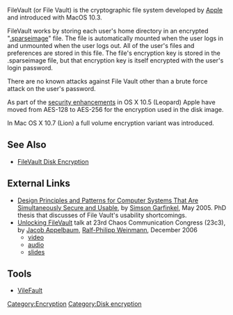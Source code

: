 FileVault (or File Vault) is the cryptographic file system developed by
[Apple](http://www.apple.com) and introduced with MacOS 10.3.

FileVault works by storing each user's home directory in an encrypted
"[.sparseimage](.sparseimage "wikilink")" file. The file is
automatically mounted when the user logs in and unmounted when the user
logs out. All of the user's files and preferences are stored in this
file. The file's encryption key is stored in the .sparseimage file, but
that encryption key is itself encrypted with the user's login password.

There are no known attacks against File Vault other than a brute force
attack on the user's password.

As part of the [security
enhancements](http://www.apple.com/macosx/features/300.html#security) in
OS X 10.5 (Leopard) Apple have moved from AES-128 to AES-256 for the
encryption used in the disk image.

In Mac OS X 10.7 (Lion) a full volume encryption variant was introduced.

## See Also

- [FileVault Disk Encryption](FileVault_Disk_Encryption "wikilink")

## External Links

- [Design Principles and Patterns for Computer Systems That Are
  Simultaneously Secure and Usable](http://www.simson.net/thesis), by
  [Simson Garfinkel](Simson_Garfinkel "wikilink"), May 2005. PhD thesis
  that discusses of File Vault's usability shortcomings.
- [Unlocking
  FileVault](http://events.ccc.de/congress/2006/Fahrplan/track/Hacking/1642.en.html)
  talk at 23rd Chaos Communication Congress (23c3), by [Jacob
  Appelbaum](Jacob_Appelbaum "wikilink"), [Ralf-Philipp
  Weinmann](Ralf-Philipp_Weinmann "wikilink"), December 2006
  - [video](http://events.ccc.de/congress/2006-static/static/2/3/r/23rd_Chaos_Communication_Congress_7c1f.html)
  - [audio](http://events.ccc.de/congress/2006-static/static/2/3/r/23rd_Chaos_Communication_Congress_7c1f.html)
  - [slides](http://events.ccc.de/congress/2006/Fahrplan/attachments/1244-23C3VileFault.pdf)

## Tools

- [VileFault](https://code.google.com/p/vilefault)

[Category:Encryption](Category:Encryption "wikilink") [Category:Disk
encryption](Category:Disk_encryption "wikilink")